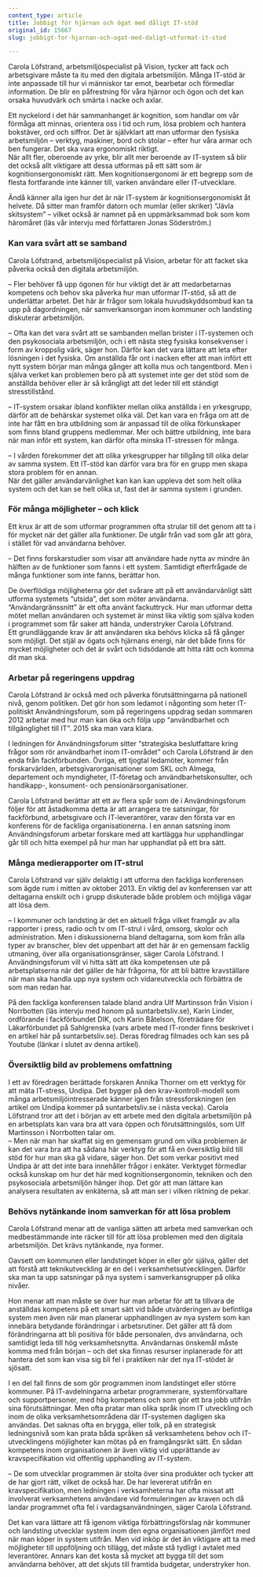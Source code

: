 ```yaml
---
content_type: article
title: Jobbigt för hjärnan och ögat med dåligt IT-stöd
original_id: 15667
slug: jobbigt-for-hjarnan-och-ogat-med-daligt-utformat-it-stod

---
```


Carola Löfstrand, arbetsmiljöspecialist på Vision, tycker att fack och arbetsgivare måste ta itu med den digitala arbetsmiljön. Många IT-stöd är inte anpassade till hur vi människor tar emot, bearbetar och förmedlar information. De blir en påfrestning för våra hjärnor och ögon och det kan orsaka huvudvärk och smärta i nacke och axlar.

Ett nyckelord i det här sammanhanget är kognition, som handlar om vår förmåga att minnas, orientera oss i tid och rum, lösa problem och hantera bokstäver, ord och siffror. Det är självklart att man utformar den fysiska arbetsmiljön – verktyg, maskiner, bord och stolar – efter hur våra armar och ben fungerar. Det ska vara ergonomiskt riktigt.  
När allt fler, oberoende av yrke, blir allt mer beroende av IT-system så blir det också allt viktigare att dessa utformas på ett sätt som är kognitionsergonomiskt rätt. Men kognitionsergonomi är ett begrepp som de flesta fortfarande inte känner till, varken användare eller IT-utvecklare.

Ändå känner alla igen hur det är när IT-system är kognitionsergonomiskt åt helvete. Då sitter man framför datorn och mumlar (eller skriker) “Jävla skitsystem” – vilket också är namnet på en uppmärksammad bok som kom häromåret (läs vår intervju med författaren Jonas Söderström.)

### Kan vara svårt att se samband

Carola Löfstrand, arbetsmiljöspecialist på Vision, arbetar för att facket ska påverka också den digitala arbetsmiljön.

– Fler behöver få upp ögonen för hur viktigt det är att medarbetarnas kompetens och behov ska påverka hur man utformar IT-stöd, så att de underlättar arbetet. Det här är frågor som lokala huvudskyddsombud kan ta upp på dagordningen, när samverkansorgan inom kommuner och landsting diskuterar arbetsmiljön.

– Ofta kan det vara svårt att se sambanden mellan brister i IT-systemen och den psykosociala arbetsmiljön, och i ett nästa steg fysiska konsekvenser i form av kroppslig värk, säger hon. Därför kan det vara lättare att leta efter lösningen i det fysiska. Om anställda får ont i nacken efter att man infört ett nytt system börjar man många gånger att kolla mus och tangentbord. Men i själva verket kan problemen bero på att systemet inte ger det stöd som de anställda behöver eller är så krångligt att det leder till ett ständigt stresstillstånd.

– IT-system orsakar ibland konflikter mellan olika anställda i en yrkesgrupp, därför att de behärskar systemet olika väl. Det kan vara en fråga om att de inte har fått en bra utbildning som är anpassad till de olika förkunskaper som finns bland gruppens medlemmar. Mer och bättre utbildning, inte bara när man inför ett system, kan därför ofta minska IT-stressen för många.

– I vården förekommer det att olika yrkesgrupper har tillgång till olika delar av samma system. Ett IT-stöd kan därför vara bra för en grupp men skapa stora problem för en annan.  
När det gäller användarvänlighet kan kan kan uppleva det som helt olika system och det kan se helt olika ut, fast det är samma system i grunden.

### För många möjligheter – och klick

Ett krux är att de som utformar programmen ofta strular till det genom att ta i för mycket när det gäller alla funktioner. De utgår från vad som går att göra, i stället för vad användarna behöver.

– Det finns forskarstudier som visar att användare hade nytta av mindre än hälften av de funktioner som fanns i ett system. Samtidigt efterfrågade de många funktioner som inte fanns, berättar hon.

De överflödiga möjligheterna gör det svårare att på ett användarvänligt sätt utforma systemets “utsida”, det som möter användarna. “Användargränssnitt” är ett ofta använt fackuttryck. Hur man utformar detta mötet mellan användaren och systemet är minst lika viktig som själva koden i programmet som får saker att hända, understryker Carola Löfstrand.  
Ett grundläggande krav är att användaren ska behövs klicka så få gånger som möjligt. Det stjäl av ögats och hjärnans energi, när det både finns för mycket möjligheter och det är svårt och tidsödande att hitta rätt och komma dit man ska.

### Arbetar på regeringens uppdrag

Carola Löfstrand är också med och påverka förutsättningarna på nationell nivå, genom politiken. Det gör hon som ledamot i någonting som heter IT-politiskt Användningsforum, som på regeringens uppdrag sedan sommaren 2012 arbetar med hur man kan öka och följa upp “användbarhet och tillgänglighet till IT”. 2015 ska man vara klara.

I ledningen för Användningsforum sitter “strategiska beslutfattare kring frågor som rör användbarhet inom IT-området” och Carola Löfstrand är den enda från fackförbunden. Övriga, ett tjogtal ledamöter, kommer från forskarvärlden, arbetsgivarorganisationer som SKL och Almega, departement och myndigheter, IT-företag och användbarhetskonsulter, och handikapp-, konsument- och pensionärsorganisationer.

Carola Löfstrand berättar att ett av flera spår som de i Användningsforum följer för att åstadkomma detta är att arrangera tre satsningar, för fackförbund, arbetsgivare och IT-leverantörer, varav den första var en konferens för de fackliga organisationerna. I en annan satsning inom Användningsforum arbetar forskare med att kartlägga hur upphandlingar går till och hitta exempel på hur man har upphandlat på ett bra sätt.

### Många medierapporter om IT-strul

Carola Löfstrand var själv delaktig i att utforma den fackliga konferensen som ägde rum i mitten av oktober 2013. En viktig del av konferensen var att deltagarna enskilt och i grupp diskuterade både problem och möjliga vägar att lösa dem.

– I kommuner och landsting är det en aktuell fråga vilket framgår av alla rapporter i press, radio och tv om IT-strul i vård, omsorg, skolor och administration. Men i diskussionerna bland deltagarna, som kom från alla typer av branscher, blev det uppenbart att det här är en gemensam facklig utmaning, över alla organisationsgränser, säger Carola Löfstrand. I Användningsforum vill vi hitta sätt att öka kompetensen ute på arbetsplatserna när det gäller de här frågorna, för att bli bättre kravställare när man ska handla upp nya system och vidareutveckla och förbättra de som man redan har.

På den fackliga konferensen talade bland andra Ulf Martinsson från Vision i Norrbotten (läs intervju med honom på suntarbetsliv.se), Karin Linder, ordförande i fackförbundet DIK, och Karin Båtelson, företrädare för Läkarförbundet på Sahlgrenska (vars arbete med IT-ronder finns beskrivet i en artikel här på suntarbetsliv.se). Deras föredrag filmades och kan ses på Youtube (länkar i slutet av denna artikel).

### Översiktlig bild av problemens omfattning

I ett av föredragen berättade forskaren Annika Thorner om ett verktyg för att mäta IT-stress, Undipa. Det bygger på den krav-kontroll-modell som många arbetsmiljöintresserade känner igen från stressforskningen (en artikel om Undipa kommer på suntarbetsliv.se i nästa vecka). Carola Löfstrand tror att det i början av ett arbete med den digitala arbetsmiljön på en arbetsplats kan vara bra att vara öppen och förutsättningslös, som Ulf Martinsson i Norrbotten talar om.  
– Men när man har skaffat sig en gemensam grund om vilka problemen är kan det vara bra att ha sådana här verktyg för att få en översiktlig bild till stöd för hur man ska gå vidare, säger hon. Det som verkar positivt med Undipa är att det inte bara innehåller frågor i enkäter. Verktyget förmedlar också kunskap om hur det här med kognitionsergonomin, tekniken och den psykosociala arbetsmiljön hänger ihop. Det gör att man lättare kan analysera resultaten av enkäterna, så att man ser i vilken riktning de pekar.

### Behövs nytänkande inom samverkan för att lösa problem

Carola Löfstrand menar att de vanliga sätten att arbeta med samverkan och medbestämmande inte räcker till för att lösa problemen med den digitala arbetsmiljön. Det krävs nytänkande, nya former.

Oavsett om kommunen eller landstinget köper in eller gör själva, gäller det att förstå att teknikutveckling är en del i verksamhetsutvecklingen. Därför ska man ta upp satsningar på nya system i samverkansgrupper på olika nivåer.

Hon menar att man måste se över hur man arbetar för att ta tillvara de anställdas kompetens på ett smart sätt vid både utvärderingen av befintliga system men även när man planerar upphandlingen av nya system som kan innebära betydande förändringar i arbetsrutiner. Det gäller att få dom förändringarna att bli positiva för både personalen, dvs användarna, och samtidigt leda till hög verksamhetsnytta. Användarnas önskemål måste komma med från början – och det ska finnas resurser inplanerade för att hantera det som kan visa sig bli fel i praktiken när det nya IT-stödet är sjösatt.

I en del fall finns de som gör programmen inom landstinget eller större kommuner. På IT-avdelningarna arbetar programmerare, systemförvaltare och supportpersoner, med hög kompetens och som gör ett bra jobb utifrån sina förutsättningar. Men ofta pratar man olika språk inom IT utveckling och inom de olika verksamhetsområdena där IT-systemen dagligen ska användas. Det saknas ofta en brygga, eller tolk, på en strategisk ledningsnivå som kan prata båda språken så verksamhetens behov och IT-utvecklingens möjligheter kan mötas på en framgångsrikt sätt. En sådan kompetens inom organisationen är även viktig vid upprättande av kravspecifikation vid offentlig upphandling av IT-system.

– De som utvecklar programmen är stolta över sina produkter och tycker att de har gjort rätt, vilket de också har. De har levererat utifrån en kravspecifikation, men ledningen i verksamheterna har ofta missat att involverat verksamhetens användare vid formuleringen av kraven och då landar programmet ofta fel i vardagsanvändningen, säger Carola Löfstrand.

Det kan vara lättare att få igenom viktiga förbättringsförslag när kommuner och landsting utvecklar system inom den egna organisationen jämfört med när man köper in system utifrån. Men vid inköp är det än viktigare att ta med möjligheter till uppföljning och tillägg, det måste stå tydligt i avtalet med leverantörer. Annars kan det kosta så mycket att bygga till det som användarna behöver, att det skjuts till framtida budgetar, understryker hon.

